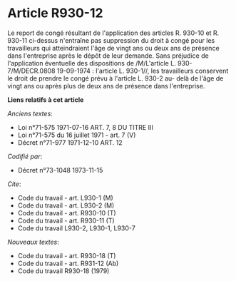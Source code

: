 # Article R930-12

Le report de congé résultant de l'application des articles R. 930-10 et R. 930-11 ci-dessus n'entraîne pas suppression du
droit à congé pour les travailleurs qui atteindraient l'âge de vingt ans ou deux ans de présence dans l'entreprise après le
dépôt de leur demande. Sans préjudice de l'application éventuelle des dispositions de /M/L'article L. 930-7/M/DECR.0808
19-09-1974 : l'article L. 930-1//, les travailleurs conservent le droit de prendre le congé prévu à l'article L. 930-2 au-
delà de l'âge de vingt ans ou après plus de deux ans de présence dans l'entreprise.

**Liens relatifs à cet article**

_Anciens textes_:

  - Loi n°71-575 1971-07-16 ART. 7, 8 DU TITRE III
  - Loi n°71-575 du 16 juillet 1971 - art. 7 (V)
  - Décret n°71-977 1971-12-10 ART. 12

_Codifié par_:

  - Décret n°73-1048 1973-11-15

_Cite_:

  - Code du travail - art. L930-1 (M)
  - Code du travail - art. L930-2 (M)
  - Code du travail - art. R930-10 (T)
  - Code du travail - art. R930-11 (T)
  - Code du travail L930-2, L930-1, L930-7

_Nouveaux textes_:

  - Code du travail - art. R930-18 (T)
  - Code du travail - art. R931-12 (Ab)
  - Code du travail R930-18 (1979)
